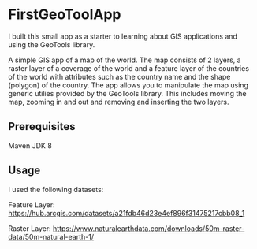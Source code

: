 # FirstGeoToolApp

I built this small app as a starter to learning about GIS applications and using the GeoTools library.

A simple GIS app of a map of the world. The map consists of 2 layers, a raster layer of a coverage of the world and a feature layer
of the countries of the world with attributes such as the country name and the shape (polygon) of the country. The app allows you to
manipulate the map using generic utilies provided by the GeoTools library. This includes moving the map, zooming in and out and
removing and inserting the two layers.

## Prerequisites

Maven
JDK 8

## Usage
I used the following datasets:

Feature Layer: https://hub.arcgis.com/datasets/a21fdb46d23e4ef896f31475217cbb08_1

Raster Layer: https://www.naturalearthdata.com/downloads/50m-raster-data/50m-natural-earth-1/

